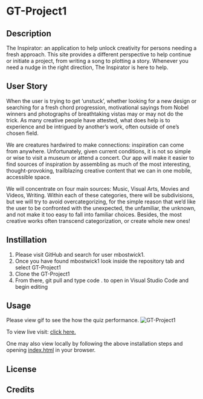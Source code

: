 # GT-Project1

## Description

The Inspirator: an application to help unlock creativity for persons needing a fresh approach. This site provides a different perspective to help continue or initiate a project, from writing a song to plotting a story. Whenever you need a nudge in the right direction, The Inspirator is here to help.

## User Story

When the user is trying to get ‘unstuck’, whether looking for a new design or searching for a fresh chord progression, motivational sayings from Nobel winners and photographs of breathtaking vistas may or may not do the trick. As many creative people have attested, what does help is to experience and be intrigued by another’s work, often outside of one’s chosen field.

We are creatures hardwired to make connections: inspiration can come from anywhere. Unfortunately, given current conditions, it is not so simple or wise to visit a museum or attend a concert. Our app will make it easier to find sources of inspiration by assembling as much of the most interesting, thought-provoking, trailblazing creative content that we can in one mobile, accessible space.

We will concentrate on four main sources: Music, Visual Arts, Movies and Videos, Writing. Within each of these categories, there will be subdivisions, but we will try to avoid overcategorizing, for the simple reason that we’d like the user to be confronted with the unexpected, the unfamiliar, the unknown, and not make it too easy to fall into familiar choices. Besides, the most creative works often transcend categorization, or create whole new ones!

## Instillation

1. Please visit GitHub and search for user mbostwick1.
2. Once you have found mbostwick1 look inside the repository tab and select GT-Project1
3. Clone the GT-Project1
4. From there, git pull and type code . to open in Visual Studio Code and begin editing

## Usage

Please view gif to see the how the quiz performance.
![GT-Project1]()

To view live visit: [click here.](https://mbostwick1.github.io/GT-Project1/)

One may also view locally by following the above installation steps and opening [index.html](index.html) in your browser.

## License

## Credits
